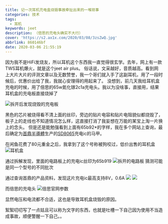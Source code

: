 ```yaml
---
title: 记一次耳机充电盒烧毁事故牵扯出来的一堆琐事
categories: 技术
tags:
  - 耳机
keywords: jeet
description: （倍思的充电头确实不大行）
cover: 'https://s2.ax1x.com/2020/03/08/3zsZwQ.jpg'
abbrlink: 860146bf
date: 2020-03-06 21:55:19
---
```

因为我不是HiFi发烧友，所以耳机这个东西我一直觉得很玄学。去年，网上有一款TWS耳机爆火，就是这个jeet air plus。
俗话说，文采越好，音质越高。看到网上大片大片的评测文章以及无数赞誉，我一个哥们就入手了这副耳机，用了一段时候后，优惠价出给了我，我就心安理得的用起来了。
没想到，前几天我给耳机盒充电的时候，用了倍思的65w氮化镓2c1a充电头。我以为没啥事，直接用，结果耳机盒的充电板直接烧掉了

![拆开后发现烧毁的充电板](https://gitee.com/muyulong/blogpic/raw/master/image/202108200030936.jpeg) 

黑色的芯片被烧得看不清上面的丝印，旁边的贴片电容和贴片电阻貌似都烧毁了，板子上的走线也不知道情况怎么样，这直接打消了我妄想在万能的某宝上淘一片换上的念头。
但是还是能勉强看到上面有65b92*的字样，我在多个网站上查询，最后确定为[首鼎半導體](http://www.shouding.net/)生产的[SD8065](http://www.shouding.net/product/html/?143.html)充电ic的马甲。

在闲鱼花费了80元重金之后，我拿到了这个号称被狗咬过，低价出售的耳机盒
![耳机盒](https://gitee.com/muyulong/blogpic/raw/master/image/202108200031858.jpg) 

通过拆解发现，里面的电路板上的充电ic丝印为65b919
![ 拆开的电路板 ](https://gitee.com/muyulong/blogpic/raw/master/image/202108200031605.jpg)
猜测可能是同一个型号的不同批次

通过查询首鼎的产品资料，发现这片充电ic最高支持8V，0.6A
![](https://gitee.com/muyulong/blogpic/raw/master/image/202108200032576.jpg)
![](https://s1.ax1x.com/2020/03/17/8a6BVK.png)

而倍思的充电头
![倍思官网参数](https://gitee.com/muyulong/blogpic/raw/master/image/202108200032170.jpg)

显然电压和电流都不合适，这也是导致耳机盒烧毁的原因。

絮絮叨叨写了一点姑且可以称为文字的东西，也就是吐槽一下自己因为使用不当造成事故，顺便警醒一下自己。。